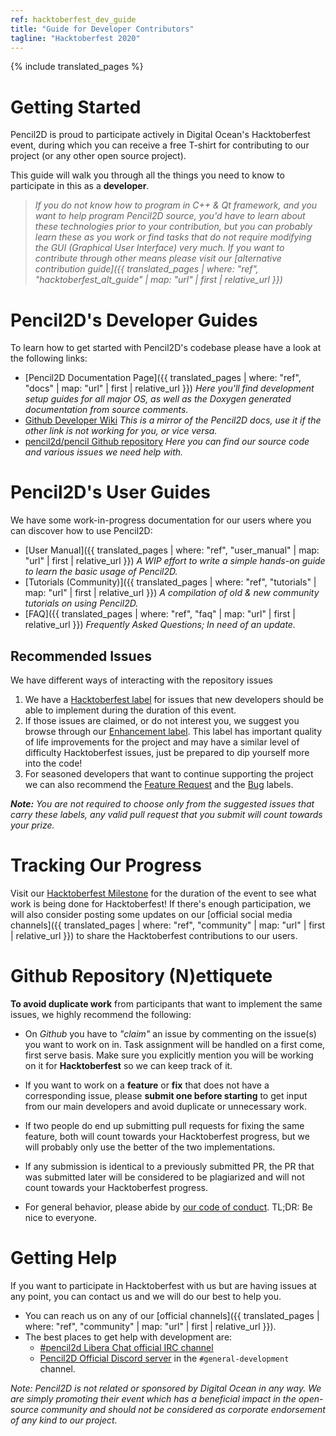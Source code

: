 ```yaml
---
ref: hacktoberfest_dev_guide
title: "Guide for Developer Contributors"
tagline: "Hacktoberfest 2020"
---
```

{% include translated_pages %}

# Getting Started

Pencil2D is proud to participate actively in Digital Ocean's Hacktoberfest event, during which you can receive a free T-shirt for contributing to our project (or any other open source project).

This guide will walk you through all the things you need to know to participate in this as a **developer**.

> _If you do not know how to program in C++ & Qt framework, and you want to help program Pencil2D source, you'd have to learn about these technologies prior to your contribution, but you can probably learn these as you work or find tasks that do not require modifying the GUI (Graphical User Interface) very much._
> _If you want to contribute through other means please visit our [alternative contribution guide]({{ translated_pages | where: "ref", "hacktoberfest_alt_guide" | map: "url" | first | relative_url }})_

# Pencil2D's Developer Guides

To learn how to get started with Pencil2D's codebase please have a look at the following links:
+ [Pencil2D Documentation Page]({{ translated_pages | where: "ref", "docs" | map: "url" | first | relative_url }}) _Here you'll find development setup guides for all major OS, as well as the Doxygen generated documentation from source comments._
+ [Github Developer Wiki](https://github.com/pencil2d/pencil/wiki) _This is a mirror of the Pencil2D docs, use it if the other link is not working for you, or vice versa._
+ [pencil2d/pencil Github repository](https://github.com/pencil2d/pencil/) _Here you can find our source code and various issues we need help with._

# Pencil2D's User Guides

We have some work-in-progress documentation for our users where you can discover how to use Pencil2D:
+ [User Manual]({{ translated_pages | where: "ref", "user_manual" | map: "url" | first | relative_url }}) _A WIP effort to write a simple hands-on guide to learn the basic usage of Pencil2D._
+ [Tutorials (Community)]({{ translated_pages | where: "ref", "tutorials" | map: "url" | first | relative_url }}) _A compilation of old & new community tutorials on using Pencil2D._
+ [FAQ]({{ translated_pages | where: "ref", "faq" | map: "url" | first | relative_url }}) _Frequently Asked Questions; In need of an update._

## Recommended Issues

We have different ways of interacting with the repository issues
1. We have a [Hacktoberfest label](https://github.com/pencil2d/pencil/labels/Hacktoberfest) for issues that new developers should be able to implement during the duration of this event.
2. If those issues are claimed, or do not interest you, we suggest you browse through our [Enhancement label](https://github.com/pencil2d/pencil/labels/Enhancement). This label has important quality of life improvements for the project and may have a similar level of difficulty Hacktoberfest issues, just be prepared to dip yourself more into the code!
3. For seasoned developers that want to continue supporting the project we can also recommend the [Feature Request](https://github.com/pencil2d/pencil/labels/Feature%20Request) and the [Bug](https://github.com/pencil2d/pencil/labels/Bug) labels.

_**Note:** You are not required to choose only from the suggested issues that carry these labels, any valid pull request that you submit will count towards your prize._

# Tracking Our Progress

Visit our [Hacktoberfest Milestone](https://github.com/pencil2d/pencil/milestone/13) for the duration of the event to see what work is being done for Hacktoberfest! If there's enough participation, we will also consider posting some updates on our [official social media channels]({{ translated_pages | where: "ref", "community" | map: "url" | first | relative_url }}) to share the Hacktoberfest contributions to our users.

# Github Repository (N)ettiquete

**To avoid duplicate work** from participants that want to implement the same issues, we highly recommend the following:
+ On _Github_ you have to _"claim"_ an issue by commenting on the issue(s) you want to work on in. Task assignment will be handled on a first come, first serve basis. Make sure you explicitly mention you will be working on it for **Hacktoberfest** so we can keep track of it.

+ If you want to work on a **feature** or **fix** that does not have a corresponding issue, please **submit one before starting** to get input from our main developers and avoid duplicate or unnecessary work.

+ If two people do end up submitting pull requests for fixing the same feature, both will count towards your Hacktoberfest progress, but we will probably only use the better of the two implementations.

+ If any submission is identical to a previously submitted PR, the PR that was submitted later will be considered to be plagiarized and will not count towards your Hacktoberfest progress.

+ For general behavior, please abide by [our code of conduct](https://github.com/pencil2d/pencil/blob/master/CODE_OF_CONDUCT.md). TL;DR: Be nice to everyone.

# Getting Help

If you want to participate in Hacktoberfest with us but are having issues at any point, you can contact us and we will do our best to help you.

+ You can reach us on any of our [official channels]({{ translated_pages | where: "ref", "community" | map: "url" | first | relative_url }}).
+ The best places to get help with development are:
  + [#pencil2d Libera Chat official IRC channel](https://web.libera.chat/#pencil2d)
  + [Pencil2D Official Discord server](https://discord.gg/8FxdV2g) in the `#general-development` channel.

_Note: Pencil2D is not related or sponsored by Digital Ocean in any way. We are simply promoting their event which has a beneficial impact in the open-source community and should not be considered as corporate endorsement of any kind to our project._
